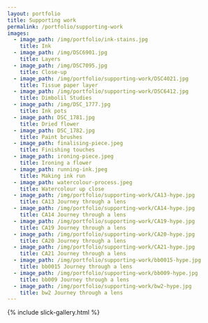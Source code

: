 ```yaml
---
layout: portfolio
title: Supporting work
permalink: /portfolio/supporting-work
images:
  - image_path: /img/portfolio/ink-stains.jpg
    title: Ink
  - image_path: /img/DSC6901.jpg
    title: Layers
  - image_path: /img/DSC7095.jpg
    title: Close-up
  - image_path: /img/portfolio/supporting-work/DSC4021.jpg
    title: Tissue paper layer
  - image_path: /img/portfolio/supporting-work/DSC6412.jpg
    title: Dimbolil Studies
  - image_path: /img/DSC_1777.jpg
    title: Ink pots
  - image_path: DSC_1781.jpg
    title: Dried flower
  - image_path: DSC_1782.jpg
    title: Paint brushes
  - image_path: finalising-piece.jpeg
    title: Finishing touches
  - image_path: ironing-piece.jpeg
    title: Ironing a flower
  - image_path: running-ink.jpeg
    title: Making ink run
  - image_path: watercolour-process.jpeg
    title: Watercolour up close
  - image_path: /img/portfolio/supporting-work/CA13-hype.jpg
    title: CA13 Journey through a lens
  - image_path: /img/portfolio/supporting-work/CA14-hype.jpg
    title: CA14 Journey through a lens
  - image_path: /img/portfolio/supporting-work/CA19-hype.jpg
    title: CA19 Journey through a lens
  - image_path: /img/portfolio/supporting-work/CA20-hype.jpg
    title: CA20 Journey through a lens
  - image_path: /img/portfolio/supporting-work/CA21-hype.jpg
    title: CA21 Journey through a lens
  - image_path: /img/portfolio/supporting-work/bb0015-hype.jpg
    title: bb0015 Journey through a lens
  - image_path: /img/portfolio/supporting-work/bb009-hype.jpg
    title: bb009 Journey through a lens
  - image_path: /img/portfolio/supporting-work/bw2-hype.jpg
    title: bw2 Journey through a lens
---
```


{% include slick-gallery.html %}
